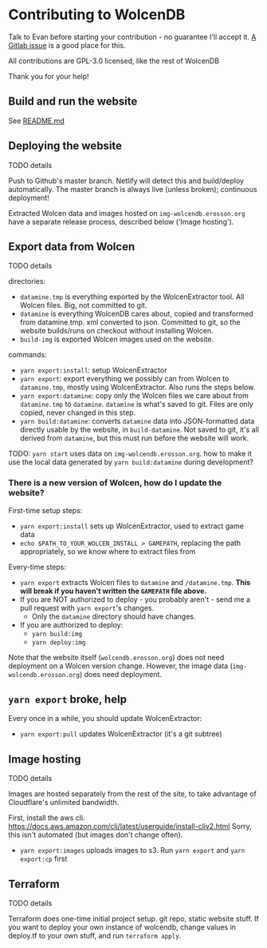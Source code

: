 # Contributing to WolcenDB

Talk to Evan before starting your contribution - no guarantee I'll accept it. [A Gitlab issue](https://gitlab.com/erosson/wolcendb/issues/new) is a good place for this.

All contributions are GPL-3.0 licensed, like the rest of WolcenDB

Thank you for your help!

## Build and run the website

See [README.md](README.md)

## Deploying the website

TODO details

Push to Github's master branch. Netlify will detect this and build/deploy automatically. The master branch is always live (unless broken); continuous deployment!

Extracted Wolcen data and images hosted on `img-wolcendb.erosson.org` have a separate release process, described below ('Image hosting').

## Export data from Wolcen

TODO details

directories:

* `datamine.tmp` is everything exported by the WolcenExtractor tool. All Wolcen files. Big, not committed to git.
* `datamine` is everything WolcenDB cares about, copied and transformed from datamine.tmp. xml converted to json. Committed to git, so the website builds/runs on checkout without installing Wolcen.
* `build-img` is exported Wolcen images used on the website.

commands:

* `yarn export:install`: setup WolcenExtractor
* `yarn export`: export everything we possibly can from Wolcen to `datamine.tmp`, mostly using WolcenExtractor. Also runs the steps below.
* `yarn export:datamine`: copy only the Wolcen files we care about from `datamine.tmp` to `datamine`. `datamine` is what's saved to git. Files are only copied, never changed in this step.
* `yarn build:datamine`: converts `datamine` data into JSON-formatted data directly usable by the website, in `build-datamine`. Not saved to git, it's all derived from `datamine`, but this must run before the website will work.

TODO: `yarn start` uses data on `img-wolcendb.erosson.org`. how to make it use the local data generated by `yarn build:datamine` during development?

### There is a new version of Wolcen, how do I update the website?

First-time setup steps:

* `yarn export:install` sets up WolcenExtractor, used to extract game data
* `echo $PATH_TO_YOUR_WOLCEN_INSTALL > GAMEPATH`, replacing the path appropriately, so we know where to extract files from

Every-time steps:

* `yarn export` extracts Wolcen files to `datamine` and `/datamine.tmp`. **This will break if you haven't written the `GAMEPATH` file above.**
* If you are NOT authorized to deploy - you probably aren't - send me a pull request with `yarn export`'s changes.
  * Only the `datamine` directory should have changes.
* If you are authorized to deploy:
  * `yarn build:img`
  * `yarn deploy:img`

Note that the website itself (`wolcendb.erosson.org`) does not need deployment on a Wolcen version change. However, the image data (`img-wolcendb.erosson.org`) does need deployment.

## `yarn export` broke, help

Every once in a while, you should update WolcenExtractor:

* `yarn export:pull` updates WolcenExtractor (it's a git subtree)


## Image hosting

TODO details

Images are hosted separately from the rest of the site, to take advantage of Cloudflare's unlimited bandwidth.

First, install the aws cli. https://docs.aws.amazon.com/cli/latest/userguide/install-cliv2.html Sorry, this isn't automated (but images don't change often).

* `yarn export:images` uploads images to s3. Run `yarn export` and `yarn export:cp` first

## Terraform

TODO details

Terraform does one-time initial project setup. git repo, static website stuff. If you want to deploy your own instance of wolcendb, change values in deploy.tf to your own stuff, and run `terraform apply`.
